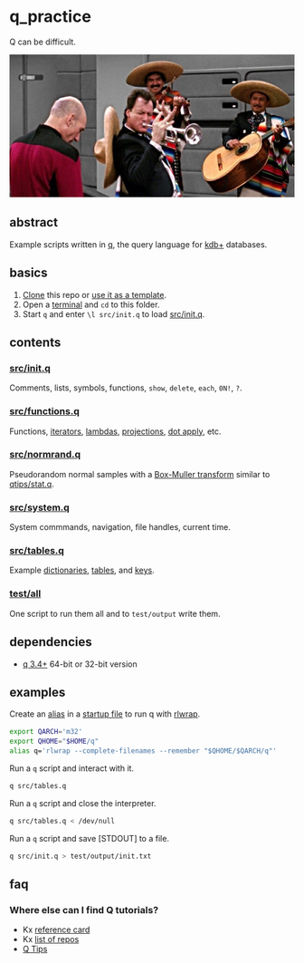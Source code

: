 # q_practice

Q can be difficult.

![mariachi band](q.jpeg)

## abstract

Example scripts written in [q], the query language for [kdb+] databases.

[q]: https://en.wikipedia.org/wiki/Q_(programming_language_from_Kx_Systems)
[kdb+]: https://kx.com/

## basics

1. [Clone] this repo or [use it as a template].
2. Open a [terminal] and `cd` to this folder.
3. Start `q` and enter `\l src/init.q` to load [src/init.q].

[Clone]: https://help.github.com/articles/cloning-a-repository/
[use it as a template]: https://help.github.com/en/github/creating-cloning-and-archiving-repositories/creating-a-repository-from-a-template
[terminal]: https://en.wikipedia.org/wiki/Command-line_interface
[src/init.q]: src/init.q

## contents

### [src/init.q](src/init.q)

Comments, lists, symbols, functions, `show`, `delete`, `each`, `0N!`, `?`.

### [src/functions.q](src/functions.q)

Functions, [iterators], [lambdas], [projections], [dot apply], etc.

[lambdas]: https://code.kx.com/v2/basics/function-notation/
[iterators]: https://code.kx.com/v2/ref/iterators/
[projections]: https://code.kx.com/v2/style/projection/
[dot apply]: https://code.kx.com/v2/ref/apply/

### [src/normrand.q](src/normrand.q)

Pseudorandom normal samples with a [Box-Muller transform] similar to [qtips/stat.q].

[Box-Muller transform]: https://en.wikipedia.org/wiki/Box%E2%80%93Muller_transform
[qtips/stat.q]: https://github.com/psaris/qtips/blob/master/stat.q

### [src/system.q](src/system.q)

System commmands, navigation, file handles, current time.

### [src/tables.q](src/tables.q)

Example [dictionaries], [tables], and [keys].

[dictionaries]: http://code.kx.com/q4m3/5_Dictionaries/
[tables]: http://code.kx.com/q4m3/8_Tables/
[keys]: http://code.kx.com/q4m3/8_Tables/#84-primary-keys-and-keyed-tables

### [test/all](test/all)

One script to run them all and to `test/output` write them.

## dependencies

- [q 3.4+] 64-bit or 32-bit version

[q 3.4+]: https://code.kx.com/v2/

## examples

Create an [alias] in a [startup file] to run q with [rlwrap].
```sh
export QARCH='m32'
export QHOME="$HOME/q"
alias q='rlwrap --complete-filenames --remember "$QHOME/$QARCH/q"'
```

Run a `q` script and interact with it.
```sh
q src/tables.q
```

Run a `q` script and close the interpreter.
```sh
q src/tables.q < /dev/null
```

Run a `q` script and save [STDOUT] to a file.
```sh
q src/init.q > test/output/init.txt
```

[alias]: https://en.wikipedia.org/wiki/Alias_(command)
[startup file]: https://www.gnu.org/software/bash/manual/html_node/Bash-Startup-Files.html
[rlwrap]: https://linux.die.net/man/1/rlwrap

## faq

### Where else can I find Q tutorials?

  - Kx [reference card](https://code.kx.com/q/ref/card/)
  - Kx [list of repos](https://code.kx.com/v2/github/)
  - [Q Tips](https://github.com/psaris/qtips)

